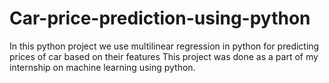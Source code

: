 # Car-price-prediction-using-python
In this python project we use multilinear regression in python for predicting prices of car based on their features
This project was done as a part of my internship on machine learning using python.
